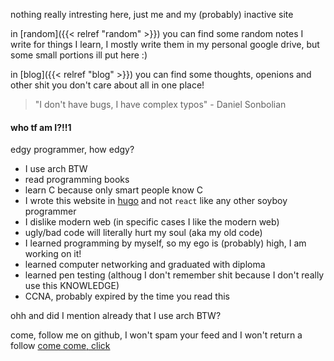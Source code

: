 nothing really intresting here, just me and my (probably) inactive site

in [random]({{< relref "random" >}}) you can find some random notes I write for things I learn, I mostly write them
in my personal google drive, but some small portions ill put here :)

in [blog]({{< relref "blog" >}}) you can find some thoughts, openions and other shit you don't care about all in one place!

> "I don't have bugs, I have complex typos" - Daniel Sonbolian

#### who tf am I?!!1
edgy programmer, how edgy?
 - I use arch BTW
 - read programming books
 - learn C because only smart people know C
 - I wrote this website in [hugo](https://gohugo.io/) and not `react` like any other soyboy programmer
 - I dislike modern web (in specific cases I like the modern web)
 - ugly/bad code will literally hurt my soul (aka my old code)
 - I learned programming by myself, so my ego is (probably) high, I am working on it!
 - learned computer networking and graduated with diploma
 - learned pen testing (althoug I don't remember shit because I don't really use this KNOWLEDGE)
 - CCNA, probably expired by the time you read this

ohh and did I mention already that I use arch BTW?

come, follow me on github, I won't spam your feed and I won't return a follow [come come, click](https://github.com/dsal3389)


